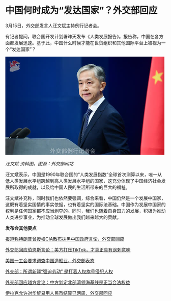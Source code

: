 # 中国何时成为“发达国家”？外交部回应

3月15日，外交部发言人汪文斌主持例行记者会。

有记者提问，联合国开发计划署昨天发布《人类发展报告》。报告称，中国在各方面都发展迅速。基于此，中国什么时候才能在世贸组织和其他国际平台上被视为一个“发达国家”？

![18de50ccf7b439c00a10aba9db0cb85b.jpg](https://raw.githubusercontent.com/qqhsx/qqnews_image/main/2024/03/15/中国何时成为“发达国家”？外交部回应/18de50ccf7b439c00a10aba9db0cb85b.jpg)

 _汪文斌 资料图。图源：外交部网站_

汪文斌表示，中国是1990年联合国的“人类发展指数”全球首次测算以来，唯一从低人类发展水平组跨越到高人类发展水平组的国家，这充分体现了中国经济社会发展所取得的成就，以及给中国人民的生活所带来的巨大的福祉。

汪文斌补充称，同时我们也依然要强调，综合来看，中国仍然是一个发展中国家，这既有着坚实国情的事实依据，也有着坚实的国际法基础。中国作为发展中国家的权利是任何国家都不应当剥夺的。同时，我们也随着自身国力的发展，积极为推动人类进步事业，为推动全球发展做出我们越来越大的贡献。

**发布会其他要点**

[报道称特朗普曾授权CIA散布抹黑中国政府言论，外交部回应 ](https://news.qq.com/rain/a/20240315A065W000)

[外交部回应伯恩斯言论：美方打压TikTok，才真正具有讽刺意味
](https://news.qq.com/rain/a/20240315A05YZB00)

[美国一工会要求调查中国造船业，外交部表态 ](https://news.qq.com/rain/a/20240315A05U8700)

[外交部：所谓新疆“强迫劳动” 是打着人权旗号侵犯人权 ](https://news.qq.com/rain/a/20240315A066ZU00)

[外交部回应越方言论：中方划定北部湾领海基线是正当合法权益](https://news.qq.com/rain/a/20240315A05U1J00)

[伊拉克允许对华贸易用人民币结算已两周，外交部回应 ](https://news.qq.com/rain/a/20240315A05U8D00)

